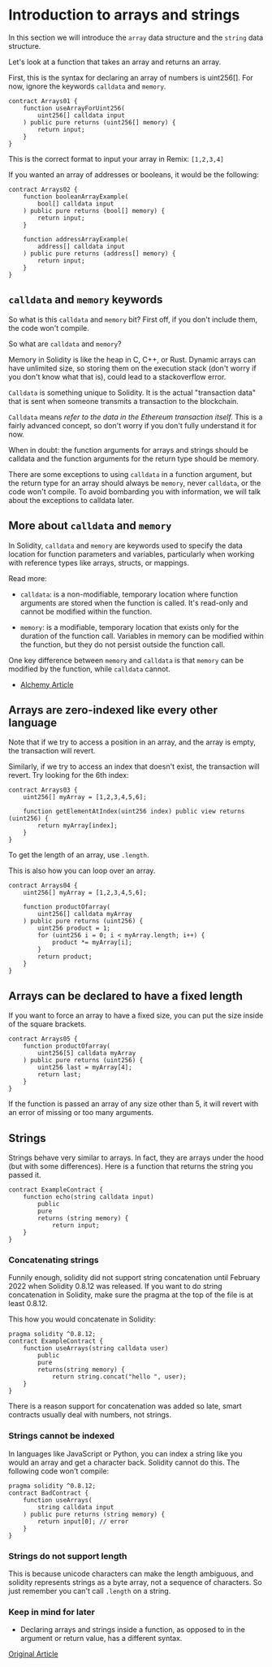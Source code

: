 # Introduction to arrays and strings

In this section we will introduce the `array` data structure and the `string` data structure.

Let's look at a function that takes an array and returns an array.

First, this is the syntax for declaring an array of numbers is uint256[]. For now, ignore the keywords `calldata` and `memory`.

```solidity
contract Arrays01 {
    function useArrayForUint256(
        uint256[] calldata input
    ) public pure returns (uint256[] memory) {
        return input;
    }
}
```

This is the correct format to input your array in Remix: `[1,2,3,4]`

If you wanted an array of addresses or booleans, it would be the following:

```solidity
contract Arrays02 {
    function booleanArrayExample(
        bool[] calldata input
    ) public pure returns (bool[] memory) {
        return input;
    }

    function addressArrayExample(
        address[] calldata input
    ) public pure returns (address[] memory) {
        return input;
    }
}
```

## `calldata` and `memory` keywords

So what is this `calldata` and `memory` bit? First off, if you don't include them, the code won't compile.

So what are `calldata` and `memory`?

Memory in Solidity is like the heap in C, C++, or Rust. Dynamic arrays can have unlimited size, so storing them on the execution stack (don't worry if you don't know what that is), could lead to a stackoverflow error.

`Calldata` is something unique to Solidity. It is the actual "transaction data" that is sent when someone transmits a transaction to the blockchain.

`Calldata` means _refer to the data in the Ethereum transaction itself._ This is a fairly advanced concept, so don't worry if you don't fully understand it for now.

When in doubt: the function arguments for arrays and strings should be calldata and the function arguments for the return type should be memory.

There are some exceptions to using `calldata` in a function argument, but the return type for an array should always be `memory`, never `calldata`, or the code won't compile. To avoid bombarding you with information, we will talk about the exceptions to calldata later.

## More about `calldata` and `memory`

In Solidity, `calldata` and `memory` are keywords used to specify the data location for function parameters and variables, particularly when working with reference types like arrays, structs, or mappings.

Read more:

- `calldata`: is a non-modifiable, temporary location where function arguments are stored when the function is called. It's read-only and cannot be modified within the function.

- `memory`: is a modifiable, temporary location that exists only for the duration of the function call. Variables in memory can be modified within the function, but they do not persist outside the function call.

One key difference between `memory` and `calldata` is that `memory` can be modified by the function, while `calldata` cannot.

- [Alchemy Article](https://docs.alchemy.com/docs/what-is-the-difference-between-memory-and-calldata-in-solidity)

## Arrays are zero-indexed like every other language

Note that if we try to access a position in an array, and the array is empty, the transaction will revert.

Similarly, if we try to access an index that doesn't exist, the transaction will revert. Try looking for the 6th index:

```solidity
contract Arrays03 {
    uint256[] myArray = [1,2,3,4,5,6];

    function getElementAtIndex(uint256 index) public view returns (uint256) {
        return myArray[index];
    }
}
```

To get the length of an array, use `.length`.

This is also how you can loop over an array.

```solidity
contract Arrays04 {
    uint256[] myArray = [1,2,3,4,5,6];

    function productOfarray(
        uint256[] calldata myArray
    ) public pure returns (uint256) {
        uint256 product = 1;
        for (uint256 i = 0; i < myArray.length; i++) {
            product *= myArray[i];
        }
        return product;
    }
}
```

## Arrays can be declared to have a fixed length

If you want to force an array to have a fixed size, you can put the size inside of the square brackets.

```solidity
contract Arrays05 {
    function productOfarray(
        uint256[5] calldata myArray
    ) public pure returns (uint256) {
        uint256 last = myArray[4];
        return last;
    }
}
```

If the function is passed an array of any size other than 5, it will revert with an error of missing or too many arguments.

## Strings

Strings behave very similar to arrays. In fact, they are arrays under the hood (but with some differences). Here is a function that returns the string you passed it.

```solidity
contract ExampleContract {
    function echo(string calldata input)
        public
        pure
        returns (string memory) {
            return input;
    }
}
```

### Concatenating strings

Funnily enough, solidity did not support string concatenation until February 2022 when Solidity 0.8.12 was released. If you want to do string concatenation in Solidity, make sure the pragma at the top of the file is at least 0.8.12.

This how you would concatenate in Solidity:

```solidity
pragma solidity ^0.8.12;
contract ExampleContract {
    function useArrays(string calldata user)
        public
        pure
        returns(string memory) {
            return string.concat("hello ", user);
    }
}
```

There is a reason support for concatenation was added so late, smart contracts usually deal with numbers, not strings.

### Strings cannot be indexed

In languages like JavaScript or Python, you can index a string like you would an array and get a character back. Solidity cannot do this. The following code won't compile:

```solidity
pragma solidity ^0.8.12;
contract BadContract {
    function useArrays(
        string calldata input
    ) public pure returns (string memory) {
        return input[0]; // error
    }
}
```

### Strings do not support length

This is because unicode characters can make the length ambiguous, and solidity represents strings as a byte array, not a sequence of characters. So just remember you can't call `.length` on a string.

### Keep in mind for later

- Declaring arrays and strings inside a function, as opposed to in the argument or return value, has a different syntax.

[Original Article](https://www.rareskills.io/learn-solidity/arrays)
